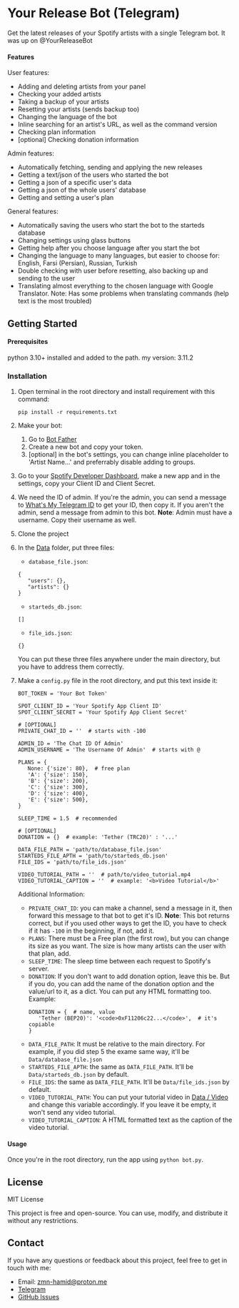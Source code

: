 # Your Release Bot (Telegram)

Get the latest releases of your Spotify artists with a single Telegram bot. It was up on @YourReleaseBot

#### Features

User features:

- Adding and deleting artists from your panel
- Checking your added artists
- Taking a backup of your artists
- Resetting your artists (sends backup too)
- Changing the language of the bot
- Inline searching for an artist's URL, as well as the command version
- Checking plan information
- [optional] Checking donation information

Admin features:

- Automatically fetching, sending and applying the new releases
- Getting a text/json of the users who started the bot
- Getting a json of a specific user's data
- Getting a json of the whole users' database
- Getting and setting a user's plan

General features:

- Automatically saving the users who start the bot to the starteds database
- Changing settings using glass buttons
- Getting help after you choose language after you start the bot
- Changing the language to many languages, but easier to choose for: English, Farsi (Persian), Russian, Turkish
- Double checking with user before resetting, also backing up and sending to the user
- Translating almost everything to the chosen language with Google Translator.
  Note: Has some problems when translating commands (help text is the most troubled)

## Getting Started

#### Prerequisites

python 3.10+ installed and added to the path.
my version: 3.11.2

### Installation

1. Open terminal in the root directory and install requirement with this command:
   ```
   pip install -r requirements.txt
   ```
2. Make your bot:
   1. Go to [Bot Father](https://t.me/BotFather)
   2. Create a new bot and copy your token.
   3. [optional] in the bot's settings, you can change inline placeholder to 'Artist Name...' and preferrably disable adding to groups.
3. Go to your [Spotify Developer Dashboard](https://developer.spotify.com/dashboard), make a new app and in the settings, copy your Client ID and Client Secret.
4. We need the ID of admin. If you're the admin, you can send a message to [What's My Telegram ID](https://github.com/MasterGroosha/my-id-bot) to get your ID, then copy it. If you aren't the admin, send a message from admin to this bot.
   <b>Note</b>: Admin must have a username. Copy their username as well.
5. Clone the project
6. In the [Data](Data/) folder, put three files:
   - `database_file.json`:
   ```
   {
      "users": {},
      "artists": {}
   }
   ```
   - `starteds_db.json`:
   ```
   []
   ```
   - `file_ids.json`:
   ```
   {}
   ```
   You can put these three files anywhere under the main directory, but you have to address them correctly.
7. Make a `config.py` file in the root directory, and put this text inside it:

   ```
   BOT_TOKEN = 'Your Bot Token'

   SPOT_CLIENT_ID = 'Your Spotify App Client ID'
   SPOT_CLIENT_SECRET = 'Your Spotify App Client Secret'

   # [OPTIONAL]
   PRIVATE_CHAT_ID = ''  # starts with -100

   ADMIN_ID = 'The Chat ID Of Admin'
   ADMIN_USERNAME = 'The Username Of Admin'  # starts with @

   PLANS = {
      None: {'size': 80},  # free plan
      'A': {'size': 150},
      'B': {'size': 200},
      'C': {'size': 300},
      'D': {'size': 400},
      'E': {'size': 500},
   }

   SLEEP_TIME = 1.5  # recommended

   # [OPTIONAL]
   DONATION = {}  # example: 'Tether (TRC20)' : '...'

   DATA_FILE_PATH = 'path/to/database_file.json'
   STARTEDS_FILE_APTH = 'path/to/starteds_db.json'
   FILE_IDS = 'path/to/file_ids.json'

   VIDEO_TUTORIAL_PATH = ''  # path/to/video_tutorial.mp4
   VIDEO_TUTORIAL_CAPTION = ''  # example: '<b>Video Tutorial</b>'

   ```

   Additional Information:

   - `PRIVATE_CHAT_ID`: you can make a channel, send a message in it, then forward this message to that bot to get it's ID.
     <b>Note</b>: This bot returns correct, but if you used other ways to get the ID, you have to check if it has `-100` in the beginning, if not, add it.
   - `PLANS`: There must be a Free plan (the first row), but you can change its size as you want. The size is how many artists can the user with that plan, add.
   - `SLEEP_TIME`: The sleep time between each request to Spotify's server.
   - `DONATION`: If you don't want to add donation option, leave this be. But if you do, you can add the name of the donation option and the value/url to it, as a dict. You can put any HTML formatting too. Example:
     ```
     DONATION = {  # name, value
        'Tether (BEP20)': '<code>0xF11206c22...</code>',  # it's copiable
     }
     ```
   - `DATA_FILE_PATH`: It must be relative to the main directory. For example, if you did step 5 the exame same way, it'll be `Data/database_file.json`
   - `STARTEDS_FILE_APTH`: the same as `DATA_FILE_PATH`. It'll be `Data/starteds_db.json` by default.
   - `FILE_IDS`: the same as `DATA_FILE_PATH`. It'll be `Data/file_ids.json` by default.
   - `VIDEO_TUTORIAL_PATH`: You can put your tutorial video in [Data / Video](Data/Video/) and change this variable accordingly. If you leave it be empty, it won't send any video tutorial.
   - `VIDEO_TUTORIAL_CAPTION`: A HTML formatted text as the caption of the video tutorial.

#### Usage

Once you're in the root directory, run the app using `python bot.py`.

## License

MIT License

This project is free and open-source. You can use, modify, and distribute it without any restrictions.

## Contact

If you have any questions or feedback about this project, feel free to get in touch with me:

- Email: zmn-hamid@proton.me
- [Telegram](https://t.me/hamid1780)
- [GitHub Issues](https://github.com/zmn-hamid/spotify-full-album/issues)
